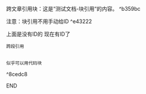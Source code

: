 
跨文章引用块：这是“测试文档-块引用“的内容。 ^b359bc

注意：块引用不用手动给ID  ^e43222

上面是没有ID的
现在有ID了

```
跨段引用


似乎可以用代码块
```

^8cedc8

END